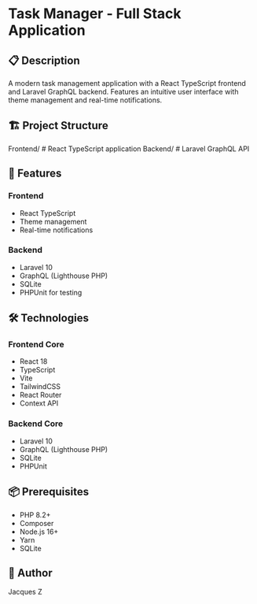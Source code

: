 # Task Manager - Full Stack Application

## 📋 Description
A modern task management application with a React TypeScript frontend and Laravel GraphQL backend. Features an intuitive user interface with theme management and real-time notifications.

## 🏗 Project Structure

Frontend/          # React TypeScript application
Backend/          # Laravel GraphQL API

## 🚀 Features
### Frontend
- React TypeScript
- Theme management
- Real-time notifications

### Backend
- Laravel 10
- GraphQL (Lighthouse PHP)
- SQLite
- PHPUnit for testing

## 🛠 Technologies

### Frontend Core
- React 18
- TypeScript
- Vite
- TailwindCSS
- React Router
- Context API

### Backend Core
- Laravel 10
- GraphQL (Lighthouse PHP)
- SQLite
- PHPUnit

## 📦 Prerequisites
- PHP 8.2+
- Composer
- Node.js 16+
- Yarn
- SQLite

## 👤 Author
Jacques Z